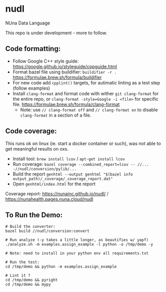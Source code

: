 # nudl

NUna Data Language

This repo is under development - more to follow.

## Code formatting:

* Follow Google C++ style guide:
https://google.github.io/styleguide/cppguide.html
* Format bazel file using buildifier: `buildifier -r .`
https://formulae.brew.sh/formula/buildifier
* For new code add `cpplint()` targets, for autimatic linting
as a test step (follow examples)
* Install `clang-format` and format code with wither
`git clang-format` for the entire repo, or
`clang-format -style=Google -i <file>` for specific file.
https://formulae.brew.sh/formula/clang-format
  - Note: use `// clang-format off` and `// clang-format on`
  to disable `clang-format` in a section of a file.

## Code coverage:
This runs ok on linux (ie. start a docker container or such),
was not able to get meaningful results on oxs.

 * Install tool: `brew install lcov` / `apt-get install lcov`
 * Run coverage: `bazel coverage --combined_report=lcov -- //... -//nudl/conversion/pylib/...`
 * Build the report `genhtml --output genhtml "$(bazel info output_path)/_coverage/_coverage_report.dat"`
 * Open `genhtml/index.html` for the report

Coverage report: https://nunainc.github.io/nudl/ / https://nunahealth.pages.nuna.cloud/nudl


## To Run the Demo:

```
# Build the converter:
bazel build //nudl/conversion:convert

# Run analyze (-y takes a little longer, as beautifies w/ yapf)
./analyze.sh -m examples.assign_example -l python -o /tmp/demo -y

# Note: need to install in your python env all requirements.txt

# Run the test:
cd /tmp/demo && python -m examples.assign_example

# Lint it ?
cd /tmp/demo && pyright
cd /tmp/demo && mypy
```
